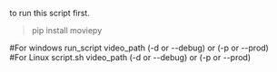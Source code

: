 to run this script first.
>pip install moviepy

#For windows
run_script video_path (-d or --debug) or (-p or --prod)<br/>
#For Linux
script.sh video_path (-d or --debug) or (-p or --prod)